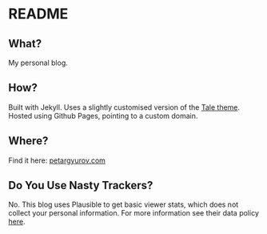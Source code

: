 # README

## What?

My personal blog.

## How?

Built with Jekyll. Uses a slightly customised version of the [Tale theme](https://plausible.io/data-policy). Hosted using Github Pages, pointing to a custom domain.

## Where?

Find it here: [petargyurov.com](https://petargyurov.com)

## Do You Use Nasty Trackers?

No. This blog uses Plausible to get basic viewer stats, which does not collect your personal information.
For more information see their data policy [here](https://plausible.io/data-policy).